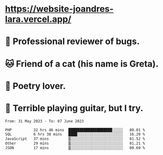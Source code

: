 # https://website-joandres-lara.vercel.app/
# 🐛 Professional reviewer of bugs.
# 🐱 Friend of a cat (his name is Greta).
# 📜 Poetry lover.
# 🎸 Terrible playing guitar, but I try.

<!--START_SECTION:waka-->

```txt
From: 31 May 2023 - To: 07 June 2023

PHP          32 hrs 46 mins  ████████████████████░░░░░   80.01 %
SQL          6 hrs 38 mins   ████░░░░░░░░░░░░░░░░░░░░░   16.20 %
JavaScript   37 mins         ▒░░░░░░░░░░░░░░░░░░░░░░░░   01.52 %
Other        29 mins         ▒░░░░░░░░░░░░░░░░░░░░░░░░   01.21 %
JSON         17 mins         ▒░░░░░░░░░░░░░░░░░░░░░░░░   00.69 %
```

<!--END_SECTION:waka-->
